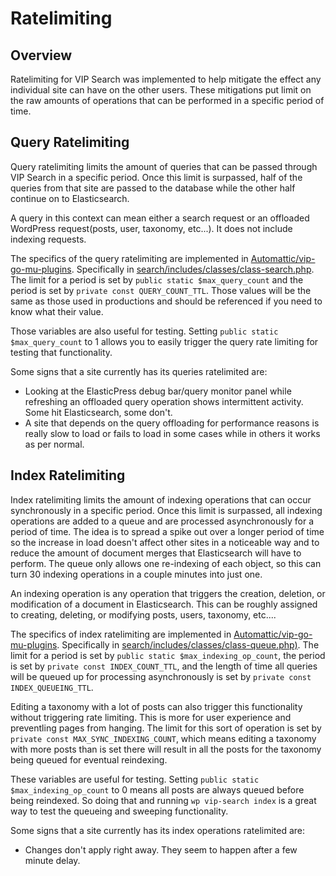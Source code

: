 # Ratelimiting

## Overview <a name="overview"></a>

Ratelimiting for VIP Search was implemented to help mitigate the effect any individual site can have on the other users. These mitigations put limit on the raw amounts of operations that can be performed in a specific period of time.

## Query Ratelimiting <a name="query-ratelimiting"></a>

Query ratelimiting limits the amount of queries that can be passed through VIP Search in a specific period. Once this limit is surpassed, half of the queries from that site are passed to the database while the other half continue on to Elasticsearch. 

A query in this context can mean either a search request or an offloaded WordPress request(posts, user, taxonomy, etc...). It does not include indexing requests.

The specifics of the query ratelimiting are implemented in [Automattic/vip-go-mu-plugins](https://github.com/Automattic/vip-go-mu-plugins). Specifically in [search/includes/classes/class-search.php](https://github.com/Automattic/vip-go-mu-plugins/blob/master/search/includes/classes/class-search.php). The limit for a period is set by `public static $max_query_count` and the period is set by `private const QUERY_COUNT_TTL`. Those values will be the same as those used in productions and should be referenced if you need to know what their value.

Those variables are also useful for testing. Setting `public static $max_query_count` to 1 allows you to easily trigger the query rate limiting for testing that functionality.

Some signs that a site currently has its queries ratelimited are:

- Looking at the ElasticPress debug bar/query monitor panel while refreshing an offloaded query operation shows intermittent activity. Some hit Elasticsearch, some don't.
- A site that depends on the query offloading for performance reasons is really slow to load or fails to load in some cases while in others it works as per normal.

## Index Ratelimiting <a name="index-ratelimiting"></a>

Index ratelimiting limits the amount of indexing operations that can occur synchronously in a specific period. Once this limit is surpassed, all indexing operations are added to a queue and are processed asynchronously for a period of time. The idea is to spread a spike out over a longer period of time so the increase in load doesn't affect other sites in a noticeable way and to reduce the amount of document merges that Elasticsearch will have to perform. The queue only allows one re-indexing of each object, so this can turn 30 indexing operations in a couple minutes into just one.

An indexing operation is any operation that triggers the creation, deletion, or modification of a document in Elasticsearch. This can be roughly assigned to creating, deleting, or modifying posts, users, taxonomy, etc.... 

The specifics of index ratelimiting are implemented in [Automattic/vip-go-mu-plugins](https://github.com/Automattic/vip-go-mu-plugins). Specifically in [search/includes/classes/class-queue.php)](https://github.com/Automattic/vip-go-mu-plugins/blob/master/search/includes/classes/class-queue.php). The limit for a period is set by `public static $max_indexing_op_count`, the period is set by `private const INDEX_COUNT_TTL`, and the length of time all queries will be queued up for processing asynchronously is set by `private const INDEX_QUEUEING_TTL`.

Editing a taxonomy with a lot of posts can also trigger this functionality without triggering rate limiting. This is more for user experience and preventling pages from hanging. The limit for this sort of operation is set by `private const MAX_SYNC_INDEXING_COUNT`, which means editing a taxonomy with more posts than is set there will result in all the posts for the taxonomy being queued for eventual reindexing.

These variables are useful for testing. Setting `public static $max_indexing_op_count` to 0 means all posts are always queued before being reindexed. So doing that and running `wp vip-search index` is a great way to test the queueing and sweeping functionality.

Some signs that a site currently has its index operations ratelimited are:

- Changes don't apply right away. They seem to happen after a few minute delay.
